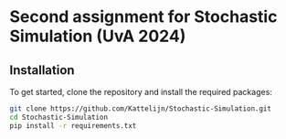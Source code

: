 # Second assignment for Stochastic Simulation (UvA 2024)

## Installation
To get started, clone the repository and install the required packages: 
```bash
git clone https://github.com/Kattelijn/Stochastic-Simulation.git
cd Stochastic-Simulation
pip install -r requirements.txt
```
